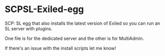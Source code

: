# SCPSL-Exiled-egg

SCP: SL egg that also installs the latest version of Exiled so you can run an SL server with plugins.

One file is for the dedicated server and the other is for MultiAdmin.


If there's an issue with the install scripts let me know!
